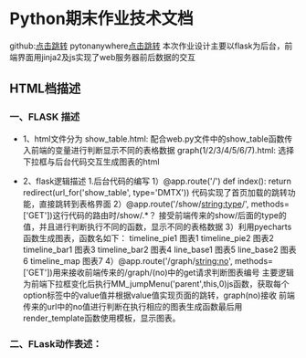 # Python期末作业技术文档
github:[点击跳转]('https://github.com/zhouzhouzihao/FLaskWebExample')
pytonanywhere[点击跳转]('')
本次作业设计主要以flask为后台，前端界面用jinja2及js实现了web服务器前后数据的交互
## HTML档描述

### 一、FLASK 描述
* 1、html文件分为
  show_table.html: 配合web.py文件中的show_table函数传入前端的变量进行判断显示不同的表格数据
  graph(1/2/3/4/5/6/7).html: 选择下拉框与后台代码交互生成图表的html
  
- 2、flask逻辑描述
  1.后台代码的编写
  1）@app.route('/')
      def index():
          return redirect(url_for('show_table', type='DMTX'))
     代码实现了首页加载的跳转功能，直接跳转到表格界面
   2）@app.route('/show/<string:type>/', methods=['GET'])这行代码的路由时/show/.*？
      接受前端传来的show/后面的type的值，并且进行判断执行不同的函数，显示不同的表格数据
   3）利用pyecharts函数生成图表，函数名如下：
      timeline_pie1 图表1
      timeline_pie2 图表2
      timeline_bar1 图表3
      timeline_bar2 图表4
      line_base1 图表5
      line_base2 图表6
      timeline_map 图表7
   4）@app.route('/graph/<string:no>', methods=['GET'])用来接收前端传来的/graph/(no)中的get请求判断图表编号
      主要逻辑为前端下拉框变化后执行MM_jumpMenu('parent',this,0)js函数，获取每个option标签中的value值并根据value值实现页面的跳转，graph(no)接收       前端传来的url中的no值进行判断在执行相应的图表生成函数最后用render_template函数使用模板，显示图表。
### 二、FLask动作表述：

